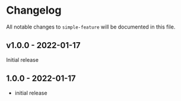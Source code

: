 # Changelog

All notable changes to `simple-feature` will be documented in this file.

## v1.0.0 - 2022-01-17

Initial release

## 1.0.0 - 2022-01-17

- initial release

